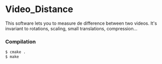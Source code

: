 # Video_Distance
This software lets you to measure de difference between two videos. It's invariant to rotations, scaling, small translations, compression...

### Compilation
```sh
$ cmake .
$ make
```
